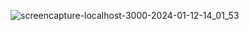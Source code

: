 ![screencapture-localhost-3000-2024-01-12-14_01_53](https://github.com/Sayalikanade/Octanet-Landing-page-task-1/assets/94840171/c81c6b79-2467-4fe8-93d2-4fd94d39d366)
